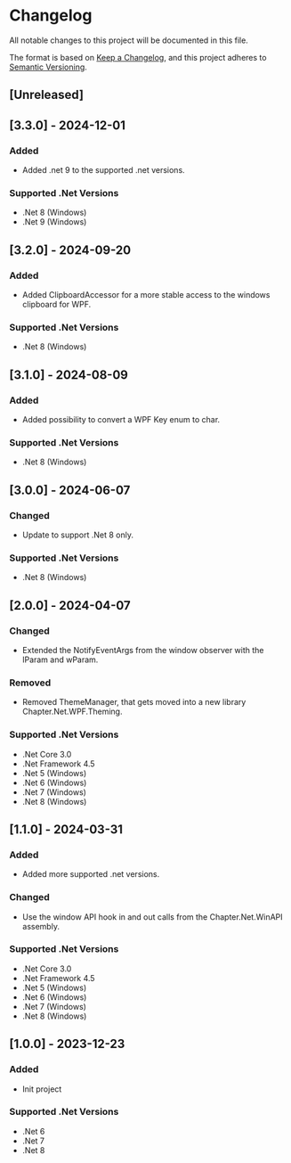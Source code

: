 # Changelog

All notable changes to this project will be documented in this file.

The format is based on [Keep a Changelog](https://keepachangelog.com/en/1.1.0/),
and this project adheres to [Semantic Versioning](https://semver.org/spec/v2.0.0.html).

## [Unreleased]

## [3.3.0] - 2024-12-01
### Added
- Added .net 9 to the supported .net versions.
### Supported .Net Versions
- .Net 8 (Windows)
- .Net 9 (Windows)

## [3.2.0] - 2024-09-20
### Added
- Added ClipboardAccessor for a more stable access to the windows clipboard for WPF.
### Supported .Net Versions
- .Net 8 (Windows)

## [3.1.0] - 2024-08-09
### Added
- Added possibility to convert a WPF Key enum to char.
### Supported .Net Versions
- .Net 8 (Windows)

## [3.0.0] - 2024-06-07
### Changed
- Update to support .Net 8 only.
### Supported .Net Versions
- .Net 8 (Windows)

## [2.0.0] - 2024-04-07
### Changed
- Extended the NotifyEventArgs from the window observer with the lParam and wParam.
### Removed
- Removed ThemeManager, that gets moved into a new library Chapter.Net.WPF.Theming.
### Supported .Net Versions
- .Net Core 3.0
- .Net Framework 4.5
- .Net 5 (Windows)
- .Net 6 (Windows)
- .Net 7 (Windows)
- .Net 8 (Windows)

## [1.1.0] - 2024-03-31
### Added
- Added more supported .net versions.
### Changed
- Use the window API hook in and out calls from the Chapter.Net.WinAPI assembly.
### Supported .Net Versions
- .Net Core 3.0
- .Net Framework 4.5
- .Net 5 (Windows)
- .Net 6 (Windows)
- .Net 7 (Windows)
- .Net 8 (Windows)

## [1.0.0] - 2023-12-23
### Added
- Init project
### Supported .Net Versions
- .Net 6
- .Net 7
- .Net 8
